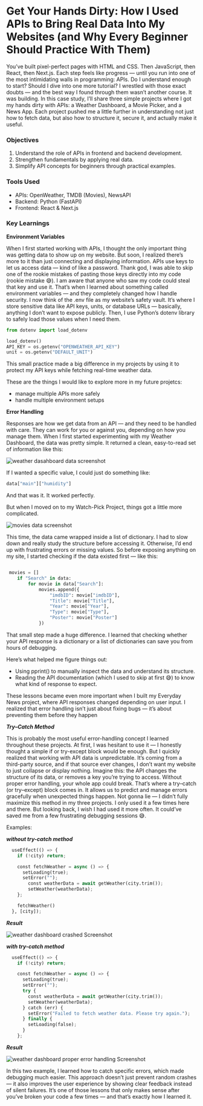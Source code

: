 # Get Your Hands Dirty: How I Used APIs to Bring Real Data Into My Websites (and Why Every Beginner Should Practice With Them)

You’ve built pixel-perfect pages with HTML and CSS. Then JavaScript, then React, then Next.js. Each step feels like progress — until you run into one of the most intimidating walls in programming: APIs.
Do I understand enough to start?
Should I dive into one more tutorial?
I wrestled with those exact doubts — and the best way I found through them wasn’t another course. It was building.
In this case study, I’ll share three simple projects where I got my hands dirty with APIs: a Weather Dashboard, a Movie Picker, and a News App. Each project pushed me a little further in understanding not just how to fetch data, but also how to structure it, secure it, and actually make it useful.

### Objectives
1. Understand the role of APIs in frontend and backend development.
2. Strengthen fundamentals by applying real data.
3. Simplify API concepts for beginners through practical examples.

### Tools Used
* APIs: OpenWeather, TMDB (Movies), NewsAPI
* Backend: Python (FastAPI)
* Frontend: React & Next.js

### Key Learnings

__Environment Variables__

When I first started working with APIs, I thought the only important thing was getting data to show up on my website. But soon, I realized there’s more to it than just connecting and displaying information. APIs use keys to let us access data — kind of like a password.
Thank god, I was able to skip one of the rookie mistakes of  pasting those keys directly into my code (rookie mistake 😅). I am aware that anyone who saw my code could steal that key and use it. That’s when I learned about something called environment variables — and they completely changed how I handle security.
I now think of the .env file as my website’s safety vault. It’s where I store sensitive data like API keys, units, or database URLs — basically, anything I don’t want to expose publicly. Then, I use Python’s dotenv library to safely load those values when I need them.

```python
from dotenv import load_dotenv

load_dotenv()
API_KEY = os.getenv("OPENWEATHER_API_KEY")
unit = os.getenv("DEFAULT_UNIT") 

```

This small practice made a big difference in my projects by using it to protect my API keys while fetching real-time weather data.

These are the things I would like to explore more in my future projetcs:
- manage multiple APIs more safely 
- handle multiple environment setups 


__Error Handling__

Responses are how we get data from an API — and they need to be handled with care. They can work for you or against you, depending on how you manage them.
When I first started experimenting with my Weather Dashboard, the data was pretty simple. It returned a clean, easy-to-read set of information like this:

![weather dasahboard data screenshot](../assets/weather-data-struc.png)

If I wanted a specific value, I could just do something like:

```python
data["main"]["humidity"]
```
And that was it. It worked perfectly.

But when I moved on to my Watch-Pick Project, things got a little more complicated.

![movies data screenshot](../assets/movies-data-struc.png)

This time, the data came wrapped inside a list of dictionary. I had to slow down and really study the structure before accessing it. Otherwise, I’d end up with frustrating errors or missing values.
So before exposing anything on my site, I started checking if the data existed first — like this:
```python

 movies = []
    if "Search" in data:
        for movie in data["Search"]:
            movies.append({
                "imdbID": movie["imdbID"],
                "Title": movie["Title"],
                "Year": movie["Year"],
                "Type": movie["Type"],
                "Poster": movie["Poster"]
            })
```
That small step made a huge difference. I learned that checking whether your API response is a dictionary or a list of dictionaries can save you from hours of debugging.

Here’s what helped me figure things out:
- Using pprint() to manually inspect the data and understand its structure.
- Reading the API documentation (which I used to skip at first 😅) to know what kind of response to expect.

These lessons became even more important when I built my Everyday News project, where API responses changed depending on user input. I realized that error handling isn’t just about fixing bugs — it’s about preventing them before they happen

**_Try–Catch Method_**

This is probably the most useful error-handling concept I learned throughout these projects.
At first, I was hesitant to use it — I honestly thought a simple if or try-except block would be enough. But I quickly realized that working with API data is unpredictable. It’s coming from a third-party source, and if that source ever changes, I don’t want my website to just collapse or display nothing.
Imagine this: the API changes the structure of its data, or removes a key you’re trying to access. Without proper error handling, your whole app could break. That’s where a try–catch (or try–except) block comes in. It allows us to predict and manage errors gracefully when unexpected things happen.
Not gonna lie — I didn’t fully maximize this method in my three projects. I only used it a few times here and there. But looking back, I wish I had used it more often. It could’ve saved me from a few frustrating debugging sessions 😅.

Examples:

**_without try-catch method_**

```python
  useEffect(() => {
    if (!city) return;

    const fetchWeather = async () => {
      setLoading(true);
      setError("");
        const weatherData = await getWeather(city.trim());
        setWeather(weatherData);
    };

    fetchWeather()
  }, [city]);
```

**_Result_**

![weather dashboard crashed Screenshot](../assets/no-errror.png)


**_with try-catch method_**

```python
  useEffect(() => {
    if (!city) return;

    const fetchWeather = async () => {
      setLoading(true);
      setError("");         
      try {
        const weatherData = await getWeather(city.trim());
        setWeather(weatherData);
      } catch (err) {
        setError("Failed to fetch weather data. Please try again.");
      } finally {
        setLoading(false);
      }
    };
```

**_Result_**

![weather dashboard proper error handling Screenshot](../assets/failed-fetch.png)

In this two example, I learned how to catch specific errors, which made debugging much easier. This approach doesn’t just prevent random crashes — it also improves the user experience by showing clear feedback instead of silent failures.
It’s one of those lessons that only makes sense after you’ve broken your code a few times — and that’s exactly how I learned it.


